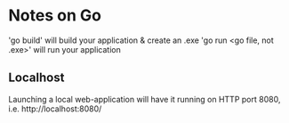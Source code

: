 
# Notes on Go

'go build' will build your application & create an .exe
'go run <go file, not .exe>' will run your application


## Localhost
Launching a local web-application will have it running on HTTP port 8080, i.e. 
http://localhost:8080/

